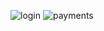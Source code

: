 ![login](https://github.com/AAlykov/EasypayTestTaskShow/assets/89327560/a26faa5c-9b1a-4f98-bb08-4cad87272074)
![payments](https://github.com/AAlykov/EasypayTestTaskShow/assets/89327560/165cc690-9d44-4ee4-8895-d73a8b971b3e)

